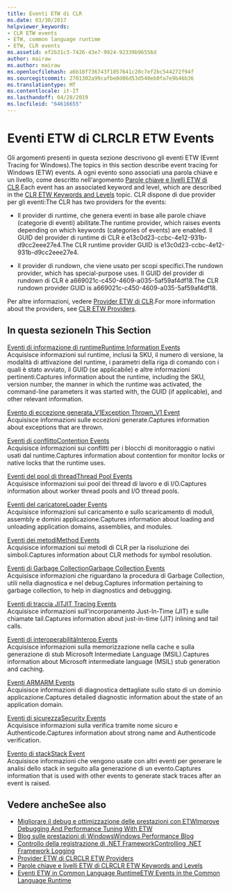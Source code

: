 ```yaml
---
title: Eventi ETW di CLR
ms.date: 03/30/2017
helpviewer_keywords:
- CLR ETW events
- ETW, common language runtime
- ETW, CLR events
ms.assetid: ef2b31c3-7426-43e7-9924-92339b96556d
author: mairaw
ms.author: mairaw
ms.openlocfilehash: a6b18f736743f1057641c20c7ef2bc544272f94f
ms.sourcegitcommit: 2701302a99cafbe0d86d53d540eb0fa7e9b46b36
ms.translationtype: MT
ms.contentlocale: it-IT
ms.lasthandoff: 04/28/2019
ms.locfileid: "64616655"
---
```

# <a name="clr-etw-events"></a><span data-ttu-id="778bf-102">Eventi ETW di CLR</span><span class="sxs-lookup"><span data-stu-id="778bf-102">CLR ETW Events</span></span>
<span data-ttu-id="778bf-103">Gli argomenti presenti in questa sezione descrivono gli eventi ETW (Event Tracing for Windows).</span><span class="sxs-lookup"><span data-stu-id="778bf-103">The topics in this section describe event tracing for Windows (ETW) events.</span></span> <span data-ttu-id="778bf-104">A ogni evento sono associati una parola chiave e un livello, come descritto nell'argomento [Parole chiave e livelli ETW di CLR](../../../docs/framework/performance/clr-etw-keywords-and-levels.md).</span><span class="sxs-lookup"><span data-stu-id="778bf-104">Each event has an associated keyword and level, which are described in the [CLR ETW Keywords and Levels](../../../docs/framework/performance/clr-etw-keywords-and-levels.md) topic.</span></span> <span data-ttu-id="778bf-105">CLR dispone di due provider per gli eventi:</span><span class="sxs-lookup"><span data-stu-id="778bf-105">The CLR has two providers for the events:</span></span>  
  
- <span data-ttu-id="778bf-106">Il provider di runtime, che genera eventi in base alle parole chiave (categorie di eventi) abilitate.</span><span class="sxs-lookup"><span data-stu-id="778bf-106">The runtime provider, which raises events depending on which keywords (categories of events) are enabled.</span></span> <span data-ttu-id="778bf-107">Il GUID del provider di runtime di CLR è e13c0d23-ccbc-4e12-931b-d9cc2eee27e4.</span><span class="sxs-lookup"><span data-stu-id="778bf-107">The CLR runtime provider GUID is e13c0d23-ccbc-4e12-931b-d9cc2eee27e4.</span></span>  
  
- <span data-ttu-id="778bf-108">Il provider di rundown, che viene usato per scopi specifici.</span><span class="sxs-lookup"><span data-stu-id="778bf-108">The rundown provider, which has special-purpose uses.</span></span> <span data-ttu-id="778bf-109">Il GUID del provider di rundown di CLR è a669021c-c450-4609-a035-5af59af4df18.</span><span class="sxs-lookup"><span data-stu-id="778bf-109">The CLR rundown provider GUID is a669021c-c450-4609-a035-5af59af4df18.</span></span>  
  
 <span data-ttu-id="778bf-110">Per altre informazioni, vedere [Provider ETW di CLR](../../../docs/framework/performance/clr-etw-providers.md).</span><span class="sxs-lookup"><span data-stu-id="778bf-110">For more information about the providers, see [CLR ETW Providers](../../../docs/framework/performance/clr-etw-providers.md).</span></span>  
  
## <a name="in-this-section"></a><span data-ttu-id="778bf-111">In questa sezione</span><span class="sxs-lookup"><span data-stu-id="778bf-111">In This Section</span></span>  
 [<span data-ttu-id="778bf-112">Eventi di informazione di runtime</span><span class="sxs-lookup"><span data-stu-id="778bf-112">Runtime Information Events</span></span>](../../../docs/framework/performance/runtime-information-etw-events.md)  
 <span data-ttu-id="778bf-113">Acquisisce informazioni sul runtime, inclusi la SKU, il numero di versione, la modalità di attivazione del runtime, i parametri della riga di comando con i quali è stato avviato, il GUID (se applicabile) e altre informazioni pertinenti.</span><span class="sxs-lookup"><span data-stu-id="778bf-113">Captures information about the runtime, including the SKU, version number, the manner in which the runtime was activated, the command-line parameters it was started with, the GUID (if applicable), and other relevant information.</span></span>  
  
 [<span data-ttu-id="778bf-114">Evento di eccezione generata_V1</span><span class="sxs-lookup"><span data-stu-id="778bf-114">Exception Thrown_V1 Event</span></span>](../../../docs/framework/performance/exception-thrown-v1-etw-event.md)  
 <span data-ttu-id="778bf-115">Acquisisce informazioni sulle eccezioni generate.</span><span class="sxs-lookup"><span data-stu-id="778bf-115">Captures information about exceptions that are thrown.</span></span>  
  
 [<span data-ttu-id="778bf-116">Eventi di conflitto</span><span class="sxs-lookup"><span data-stu-id="778bf-116">Contention Events</span></span>](../../../docs/framework/performance/contention-etw-events.md)  
 <span data-ttu-id="778bf-117">Acquisisce informazioni sui conflitti per i blocchi di monitoraggio o nativi usati dal runtime.</span><span class="sxs-lookup"><span data-stu-id="778bf-117">Captures information about contention for monitor locks or native locks that the runtime uses.</span></span>  
  
 [<span data-ttu-id="778bf-118">Eventi del pool di thread</span><span class="sxs-lookup"><span data-stu-id="778bf-118">Thread Pool Events</span></span>](../../../docs/framework/performance/thread-pool-etw-events.md)  
 <span data-ttu-id="778bf-119">Acquisisce informazioni sui pool dei thread di lavoro e di I/O.</span><span class="sxs-lookup"><span data-stu-id="778bf-119">Captures information about worker thread pools and I/O thread pools.</span></span>  
  
 [<span data-ttu-id="778bf-120">Eventi del caricatore</span><span class="sxs-lookup"><span data-stu-id="778bf-120">Loader Events</span></span>](../../../docs/framework/performance/loader-etw-events.md)  
 <span data-ttu-id="778bf-121">Acquisisce informazioni sul caricamento e sullo scaricamento di moduli, assembly e domini applicazione.</span><span class="sxs-lookup"><span data-stu-id="778bf-121">Captures information about loading and unloading application domains, assemblies, and modules.</span></span>  
  
 [<span data-ttu-id="778bf-122">Eventi dei metodi</span><span class="sxs-lookup"><span data-stu-id="778bf-122">Method Events</span></span>](../../../docs/framework/performance/method-etw-events.md)  
 <span data-ttu-id="778bf-123">Acquisisce informazioni sui metodi di CLR per la risoluzione dei simboli.</span><span class="sxs-lookup"><span data-stu-id="778bf-123">Captures information about CLR methods for symbol resolution.</span></span>  
  
 [<span data-ttu-id="778bf-124">Eventi di Garbage Collection</span><span class="sxs-lookup"><span data-stu-id="778bf-124">Garbage Collection Events</span></span>](../../../docs/framework/performance/garbage-collection-etw-events.md)  
 <span data-ttu-id="778bf-125">Acquisisce informazioni che riguardano la procedura di Garbage Collection, utili nella diagnostica e nel debug.</span><span class="sxs-lookup"><span data-stu-id="778bf-125">Captures information pertaining to garbage collection, to help in diagnostics and debugging.</span></span>  
  
 [<span data-ttu-id="778bf-126">Eventi di traccia JIT</span><span class="sxs-lookup"><span data-stu-id="778bf-126">JIT Tracing Events</span></span>](../../../docs/framework/performance/jit-tracing-etw-events.md)  
 <span data-ttu-id="778bf-127">Acquisisce informazioni sull'incorporamento Just-In-Time (JIT) e sulle chiamate tail.</span><span class="sxs-lookup"><span data-stu-id="778bf-127">Captures information about just-in-time (JIT) inlining and tail calls.</span></span>  
  
 [<span data-ttu-id="778bf-128">Eventi di interoperabilità</span><span class="sxs-lookup"><span data-stu-id="778bf-128">Interop Events</span></span>](../../../docs/framework/performance/interop-etw-events.md)  
 <span data-ttu-id="778bf-129">Acquisisce informazioni sulla memorizzazione nella cache e sulla generazione di stub Microsoft Intermediate Language (MSIL).</span><span class="sxs-lookup"><span data-stu-id="778bf-129">Captures information about Microsoft intermediate language (MSIL) stub generation and caching.</span></span>  
  
 [<span data-ttu-id="778bf-130">Eventi ARM</span><span class="sxs-lookup"><span data-stu-id="778bf-130">ARM Events</span></span>](../../../docs/framework/performance/application-domain-resource-monitoring-arm-etw-events.md)  
 <span data-ttu-id="778bf-131">Acquisisce informazioni di diagnostica dettagliate sullo stato di un dominio applicazione.</span><span class="sxs-lookup"><span data-stu-id="778bf-131">Captures detailed diagnostic information about the state of an application domain.</span></span>  
  
 [<span data-ttu-id="778bf-132">Eventi di sicurezza</span><span class="sxs-lookup"><span data-stu-id="778bf-132">Security Events</span></span>](../../../docs/framework/performance/security-etw-events.md)  
 <span data-ttu-id="778bf-133">Acquisisce informazioni sulla verifica tramite nome sicuro e Authenticode.</span><span class="sxs-lookup"><span data-stu-id="778bf-133">Captures information about strong name and Authenticode verification.</span></span>  
  
 [<span data-ttu-id="778bf-134">Evento di stack</span><span class="sxs-lookup"><span data-stu-id="778bf-134">Stack Event</span></span>](../../../docs/framework/performance/stack-etw-event.md)  
 <span data-ttu-id="778bf-135">Acquisisce informazioni che vengono usate con altri eventi per generare le analisi dello stack in seguito alla generazione di un evento.</span><span class="sxs-lookup"><span data-stu-id="778bf-135">Captures information that is used with other events to generate stack traces after an event is raised.</span></span>  
  
## <a name="see-also"></a><span data-ttu-id="778bf-136">Vedere anche</span><span class="sxs-lookup"><span data-stu-id="778bf-136">See also</span></span>

- [<span data-ttu-id="778bf-137">Migliorare il debug e ottimizzazione delle prestazioni con ETW</span><span class="sxs-lookup"><span data-stu-id="778bf-137">Improve Debugging And Performance Tuning With ETW</span></span>](https://go.microsoft.com/fwlink/?LinkId=179696)
- [<span data-ttu-id="778bf-138">Blog sulle prestazioni di Windows</span><span class="sxs-lookup"><span data-stu-id="778bf-138">Windows Performance Blog</span></span>](https://go.microsoft.com/fwlink/?LinkId=179509)
- [<span data-ttu-id="778bf-139">Controllo della registrazione di .NET Framework</span><span class="sxs-lookup"><span data-stu-id="778bf-139">Controlling .NET Framework Logging</span></span>](../../../docs/framework/performance/controlling-logging.md)
- [<span data-ttu-id="778bf-140">Provider ETW di CLR</span><span class="sxs-lookup"><span data-stu-id="778bf-140">CLR ETW Providers</span></span>](../../../docs/framework/performance/clr-etw-providers.md)
- [<span data-ttu-id="778bf-141">Parole chiave e livelli ETW di CLR</span><span class="sxs-lookup"><span data-stu-id="778bf-141">CLR ETW Keywords and Levels</span></span>](../../../docs/framework/performance/clr-etw-keywords-and-levels.md)
- [<span data-ttu-id="778bf-142">Eventi ETW in Common Language Runtime</span><span class="sxs-lookup"><span data-stu-id="778bf-142">ETW Events in the Common Language Runtime</span></span>](../../../docs/framework/performance/etw-events-in-the-common-language-runtime.md)
